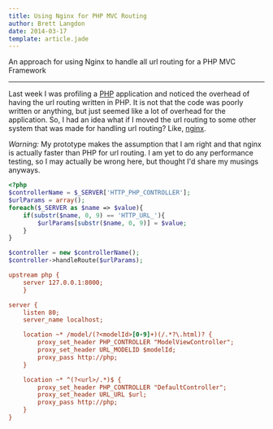 ```yaml
---
title: Using Nginx for PHP MVC Routing
author: Brett Langdon
date: 2014-03-17
template: article.jade
---
```


An approach for using Nginx to handle all url routing
for a PHP MVC Framework

---

Last week I was profiling a
<a href="http://www.php.org" target="_blank">PHP</a> application
and noticed the overhead of having the url routing written in
PHP. It is not that the code was poorly written or anything,
but just seemed like a lot of overhead for the application.
So, I had an idea what if I moved the url routing to some other
system that was made for handling url routing? Like,
<a href="http://nginx.org" target="_blank">nginx</a>.

_Warning:_ My prototype makes the assumption that I am right
and that nginx is actually faster than PHP for url routing.
I am yet to do any performance testing, so I may actually be
wrong here, but thought I'd share my musings anyways.

```php
<?php
$controllerName = $_SERVER['HTTP_PHP_CONTROLLER'];
$urlParams = array();
foreach($_SERVER as $name => $value){
    if(substr($name, 0, 9) == 'HTTP_URL_'){
        $urlParams[substr($name, 0, 9)] = $value;
    }
}

$controller = new $controllerName();
$controller->handleRoute($urlParams);
```


```cfg
upstream php {
    server 127.0.0.1:8000;
    }

server {
    listen 80;
    server_name localhost;

    location ~* /model/(?<modelId>[0-9]+)(/.*?\.html)? {
        proxy_set_header PHP_CONTROLLER "ModelViewController";
        proxy_set_header URL_MODELID $modelId;
        proxy_pass http://php;
    }

    location ~* ^(?<url>/.*)$ {
        proxy_set_header PHP_CONTROLLER "DefaultController";
        proxy_set_header URL_URL $url;
        proxy_pass http://php;
    }
}
```
